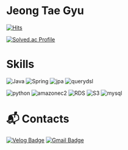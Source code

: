 # Jeong Tae Gyu  
[![Hits](https://hits.seeyoufarm.com/api/count/incr/badge.svg?url=https%3A%2F%2Fgithub.com%2Ftg-96&count_bg=%2379C83D&title_bg=%2383C4DE&icon=&icon_color=%23E7E7E7&title=hits&edge_flat=false)](https://hits.seeyoufarm.com)

[![Solved.ac Profile](http://mazassumnida.wtf/api/v2/generate_badge?boj=jtg0528)](https://solved.ac/jtg0528/)

# Skills
![Java](https://img.shields.io/badge/Java-007396.svg?&style=for-the-badge&logo=Java&logoColor=white)
![Spring](https://img.shields.io/badge/Spring-6DB33F.svg?&style=for-the-badge&logo=Spring&logoColor=green)
![jpa](https://img.shields.io/badge/jpa-8A8A8A.svg?&style=for-the-badge&logo=AmazonS3&logoColor=green)
![querydsl](https://img.shields.io/badge/querydsl-F37143.svg?&style=for-the-badge&logo=AmazonS3&logoColor=green)

![python](https://img.shields.io/badge/python-3776AB.svg?&style=for-the-badge&logo=AmazonS3&logoColor=white)
![amazonec2](https://img.shields.io/badge/ec2-FF9900.svg?&style=for-the-badge&logo=AmazonS3&logoColor=green)
![RDS](https://img.shields.io/badge/RDS-527FFF.svg?&style=for-the-badge&logo=Java&logoColor=white)
![S3](https://img.shields.io/badge/S3-569A31.svg?&style=for-the-badge&logo=AmazonS3&logoColor=green)
![mysql](https://img.shields.io/badge/mysql-4479A1.svg?&style=for-the-badge&logo=AmazonS3&logoColor=green)

# :mailbox_with_mail: Contacts
[![Velog Badge](http://img.shields.io/badge/-Velog-20c997?style=flat&link=https://velog.io/@tg-96/posts)](https://velog.io/@tg-96/posts)
[![Gmail Badge](https://img.shields.io/badge/Gmail-d14836?style=flat-square&logo=Gmail&logoColor=white&link=mailto:jtg960528@gmail.com)](mailto:jtg960528@gmail.com)



